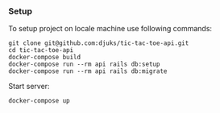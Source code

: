 ### Setup

To setup project on locale machine use following commands:

```
git clone git@github.com:djuks/tic-tac-toe-api.git
cd tic-tac-toe-api
docker-compose build
docker-compose run --rm api rails db:setup
docker-compose run --rm api rails db:migrate
```

Start server:

```
docker-compose up
```